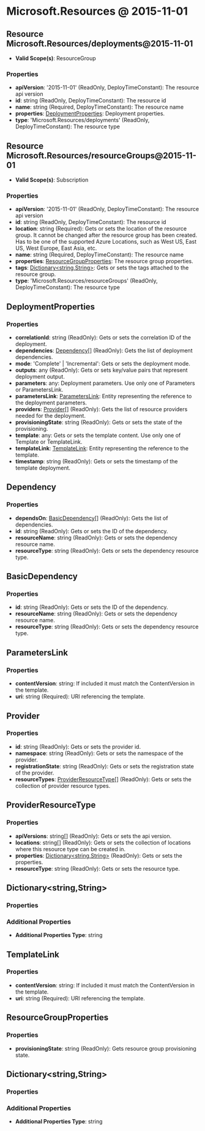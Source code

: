 # Microsoft.Resources @ 2015-11-01

## Resource Microsoft.Resources/deployments@2015-11-01
* **Valid Scope(s)**: ResourceGroup
### Properties
* **apiVersion**: '2015-11-01' (ReadOnly, DeployTimeConstant): The resource api version
* **id**: string (ReadOnly, DeployTimeConstant): The resource id
* **name**: string (Required, DeployTimeConstant): The resource name
* **properties**: [DeploymentProperties](#deploymentproperties): Deployment properties.
* **type**: 'Microsoft.Resources/deployments' (ReadOnly, DeployTimeConstant): The resource type

## Resource Microsoft.Resources/resourceGroups@2015-11-01
* **Valid Scope(s)**: Subscription
### Properties
* **apiVersion**: '2015-11-01' (ReadOnly, DeployTimeConstant): The resource api version
* **id**: string (ReadOnly, DeployTimeConstant): The resource id
* **location**: string (Required): Gets or sets the location of the resource group. It cannot be changed after the resource group has been created. Has to be one of the supported Azure Locations, such as West US, East US, West Europe, East Asia, etc.
* **name**: string (Required, DeployTimeConstant): The resource name
* **properties**: [ResourceGroupProperties](#resourcegroupproperties): The resource group properties.
* **tags**: [Dictionary<string,String>](#dictionarystringstring): Gets or sets the tags attached to the resource group.
* **type**: 'Microsoft.Resources/resourceGroups' (ReadOnly, DeployTimeConstant): The resource type

## DeploymentProperties
### Properties
* **correlationId**: string (ReadOnly): Gets or sets the correlation ID of the deployment.
* **dependencies**: [Dependency](#dependency)[] (ReadOnly): Gets the list of deployment dependencies.
* **mode**: 'Complete' | 'Incremental': Gets or sets the deployment mode.
* **outputs**: any (ReadOnly): Gets or sets key/value pairs that represent deployment output.
* **parameters**: any: Deployment parameters. Use only one of Parameters or ParametersLink.
* **parametersLink**: [ParametersLink](#parameterslink): Entity representing the reference to the deployment parameters.
* **providers**: [Provider](#provider)[] (ReadOnly): Gets the list of resource providers needed for the deployment.
* **provisioningState**: string (ReadOnly): Gets or sets the state of the provisioning.
* **template**: any: Gets or sets the template content. Use only one of Template or TemplateLink.
* **templateLink**: [TemplateLink](#templatelink): Entity representing the reference to the template.
* **timestamp**: string (ReadOnly): Gets or sets the timestamp of the template deployment.

## Dependency
### Properties
* **dependsOn**: [BasicDependency](#basicdependency)[] (ReadOnly): Gets the list of dependencies.
* **id**: string (ReadOnly): Gets or sets the ID of the dependency.
* **resourceName**: string (ReadOnly): Gets or sets the dependency resource name.
* **resourceType**: string (ReadOnly): Gets or sets the dependency resource type.

## BasicDependency
### Properties
* **id**: string (ReadOnly): Gets or sets the ID of the dependency.
* **resourceName**: string (ReadOnly): Gets or sets the dependency resource name.
* **resourceType**: string (ReadOnly): Gets or sets the dependency resource type.

## ParametersLink
### Properties
* **contentVersion**: string: If included it must match the ContentVersion in the template.
* **uri**: string (Required): URI referencing the template.

## Provider
### Properties
* **id**: string (ReadOnly): Gets or sets the provider id.
* **namespace**: string (ReadOnly): Gets or sets the namespace of the provider.
* **registrationState**: string (ReadOnly): Gets or sets the registration state of the provider.
* **resourceTypes**: [ProviderResourceType](#providerresourcetype)[] (ReadOnly): Gets or sets the collection of provider resource types.

## ProviderResourceType
### Properties
* **apiVersions**: string[] (ReadOnly): Gets or sets the api version.
* **locations**: string[] (ReadOnly): Gets or sets the collection of locations where this resource type can be created in.
* **properties**: [Dictionary<string,String>](#dictionarystringstring) (ReadOnly): Gets or sets the properties.
* **resourceType**: string (ReadOnly): Gets or sets the resource type.

## Dictionary<string,String>
### Properties
### Additional Properties
* **Additional Properties Type**: string

## TemplateLink
### Properties
* **contentVersion**: string: If included it must match the ContentVersion in the template.
* **uri**: string (Required): URI referencing the template.

## ResourceGroupProperties
### Properties
* **provisioningState**: string (ReadOnly): Gets resource group provisioning state.

## Dictionary<string,String>
### Properties
### Additional Properties
* **Additional Properties Type**: string

